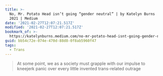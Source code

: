 ```yaml
---
title: >-
  No, Mr. Potato Head isn’t going “gender neutral” | by Katelyn Burns | Feb,
  2021 | Medium
date: '2021-02-27T12:07:21.517Z'
modified: '2021-02-27T12:07:21.517Z'
bookmark_of: >-
  https://katelynburns.medium.com/no-mr-potato-head-isnt-going-gender-neutral-dea712ad764d
guid: bb54c72e-074e-470d-88d8-0f8ab5960f47
tags:
  - Trans
---
```

> At some point, we as a society must grapple with our impulse to kneejerk panic over every little invented trans-related outrage
